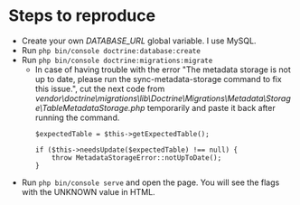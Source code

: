 # Steps to reproduce

- Create your own _DATABASE_URL_ global variable. I use MySQL.
- Run `php bin/console doctrine:database:create`
- Run `php bin/console doctrine:migrations:migrate`
    - In case of having trouble with the error "The metadata storage is not up to date, please run the sync-metadata-storage command to fix this issue.", cut the next code from _vendor\doctrine\migrations\lib\Doctrine\Migrations\Metadata\Storage\TableMetadataStorage.php_ temporarily and paste it back after running the command.
        ```
        $expectedTable = $this->getExpectedTable();
        
        if ($this->needsUpdate($expectedTable) !== null) {
        	throw MetadataStorageError::notUpToDate();
        }
        ```
- Run `php bin/console serve` and open the page. You will see the flags with the UNKNOWN value in HTML.